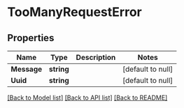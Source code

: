 # TooManyRequestError

## Properties
Name | Type | Description | Notes
------------ | ------------- | ------------- | -------------
**Message** | **string** |  | [default to null]
**Uuid** | **string** |  | [default to null]

[[Back to Model list]](../README.md#documentation-for-models) [[Back to API list]](../README.md#documentation-for-api-endpoints) [[Back to README]](../README.md)


